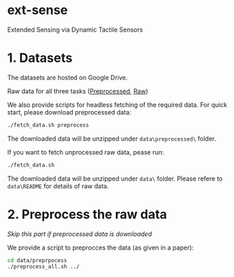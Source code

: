 # ext-sense
Extended Sensing via Dynamic Tactile Sensors



# 1. Datasets

The datasets are hosted on Google Drive.

Raw data for all three tasks
([Preprocessed](https://drive.google.com/file/d/update/view?usp=sharing), [Raw](https://drive.google.com/file/d/update_raw/view?usp=sharing))

We also provide scripts for headless fetching of the required data. For quick start, please download preprocessed data:

``` bash
./fetch_data.sh preprocess
```

The downloaded data will be unzipped under ```data\preprocessed\``` folder.

If you want to fetch unprocessed raw data, pease run:

``` bash
./fetch_data.sh
```

The downloaded data will be unzipped under ```data\``` folder. Please refere to ```data\README``` for details of raw data.

# 2. Preprocess the raw data

*Skip this part if preprocessed data is downloaded*

We provide a script to preprocces the data (as given in a paper):

``` bash
cd data/preprpocess
./preprocess_all.sh ../
```



